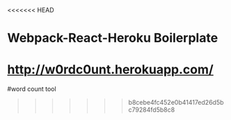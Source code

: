 <<<<<<< HEAD
# Webpack-React-Heroku Boilerplate

http://w0rdc0unt.herokuapp.com/
=======
#word count tool
>>>>>>> b8cebe4fc452e0b41417ed26d5bc79284fd5b8c8
